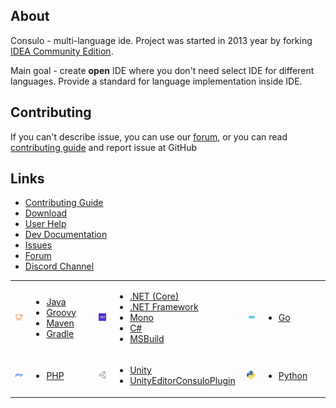 ## About

Consulo - multi-language ide. Project was started in 2013 year by forking [IDEA Community Edition](https://github.com/JetBrains/intellij-community).

Main goal - create **open** IDE where you don't need select IDE for different languages. Provide a standard for language implementation inside IDE.

## Contributing

If you can't describe issue, you can use our [forum](https://github.com/consulo/consulo/discussions), or you can read [contributing guide](https://github.com/consulo/consulo/blob/master/CONTRIBUTING.md)  and report issue at GitHub

## Links

* [Contributing Guide](https://github.com/consulo/consulo/blob/master/CONTRIBUTING.md)
* [Download](https://consulo.app)
* [User Help](https://consulo.help)
* [Dev Documentation](https://consulo.dev)
* [Issues](https://github.com/consulo/consulo/issues)
* [Forum](https://github.com/consulo/consulo/discussions)
* [Discord Channel](https://discord.gg/Ab3Ka5gTFv)


<table>
  <tr>
    <td width="90"><img src="https://raw.githubusercontent.com/consulo/.github/refs/heads/master/profile/java.svg"></td>
    <td width="225">
      <ul>
        <li><a href="https://github.com/consulo/consulo-java">Java</a></li>
        <li><a href="https://github.com/consulo/consulo-groovy">Groovy</a></li>
        <li><a href="https://github.com/consulo/consulo-maven">Maven</a></li>
        <li><a href="https://github.com/consulo/consulo-gradle">Gradle</a></li>
      </ul>
    </td>    
    <td width="90"><img src="https://raw.githubusercontent.com/consulo/.github/refs/heads/master/profile/dotnet.svg"></td>
    <td width="225">
      <ul>
        <li><a href="https://github.com/consulo/consulo-dotnet">.NET (Core)</a></li>
        <li><a href="https://github.com/consulo/consulo-dotnet-microsoft">.NET Framework</a></li>
        <li><a href="https://github.com/consulo/consulo-dotnet-microsoft">Mono</a></li>
        <li><a href="https://github.com/consulo/consulo-csharp">C#</a></li>
        <li><a href="https://github.com/consulo/consulo-msbuild">MSBuild</a></li>
      </ul>
    </td>
    <td width="90"><img src="https://raw.githubusercontent.com/consulo/.github/refs/heads/master/profile/go.svg"></td>
    <td width="225">
      <ul>
        <li> <a href="https://github.com/consulo/consulo-google.go">Go</a></li>
      </ul>     
    </td>  
  </tr>
  <tr>
    <td width="90"><img src="https://raw.githubusercontent.com/consulo/.github/refs/heads/master/profile/php.svg"></td>
    <td width="225">
      <ul>
        <li><a href="https://github.com/consulo/consulo-php">PHP</a></li>
      </ul>
    </td>    
    <td width="90"><img src="https://raw.githubusercontent.com/consulo/.github/refs/heads/master/profile/unity.svg"></td>
    <td width="225">
      <ul>
        <li><a href="https://github.com/consulo/consulo-unity3d">Unity</a></li>
        <li><a href="https://github.com/consulo/UnityEditorConsuloPlugin">UnityEditorConsuloPlugin</a></li>
      </ul>
    </td>
    <td width="90"><img src="https://raw.githubusercontent.com/consulo/.github/refs/heads/master/profile/python.svg"></td>
    <td width="225">
      <ul>
        <li> <a href="https://github.com/consulo/python.svg">Python</a></li>
      </ul>     
    </td>  
  </tr>
</table>
